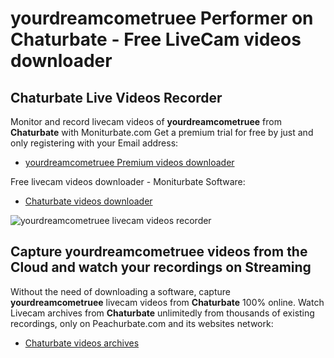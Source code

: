 # yourdreamcometruee Performer on Chaturbate - Free LiveCam videos downloader

## Chaturbate Live Videos Recorder

Monitor and record livecam videos of **yourdreamcometruee** from **Chaturbate** with Moniturbate.com
Get a premium trial for free by just and only registering with your Email address:
* [yourdreamcometruee Premium videos downloader](https://moniturbate.com/request-demo-licence-key.html)

Free livecam videos downloader - Moniturbate Software:
* [Chaturbate videos downloader](https://moniturbate.com/moniturbate-download-software.html)

![yourdreamcometruee livecam videos recorder](https://peachurnet.com/templates/moniturbate-software.png)


## Capture yourdreamcometruee videos from the Cloud and watch your recordings on Streaming

Without the need of downloading a software, capture **yourdreamcometruee** livecam videos from **Chaturbate** 100% online.
Watch Livecam archives from **Chaturbate** unlimitedly from thousands of existing recordings, only on Peachurbate.com and its websites network:
* [Chaturbate videos archives](https://peachurnet.com/)